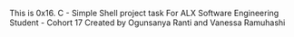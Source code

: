 This is 0x16. C - Simple Shell project task
For ALX Software Engineering Student - Cohort 17
Created by Ogunsanya Ranti and Vanessa Ramuhashi

